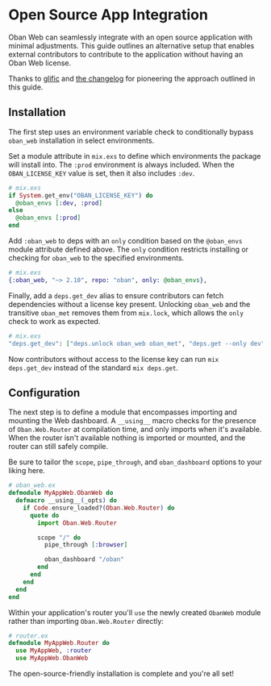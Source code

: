 # Open Source App Integration

Oban Web can seamlessly integrate with an open source application with minimal adjustments.
This guide outlines an alternative setup that enables external contributors to contribute to the
application without having an Oban Web license.

Thanks to [glific][gl] and [the changelog][cl] for pioneering the approach outlined in this guide.

[gl]: https://github.com/glific/glific
[cl]: https://github.com/thechangelog/changelog.com

## Installation

The first step uses an environment variable check to conditionally bypass `oban_web` installation
in select environments.

Set a module attribute in `mix.exs` to define which environments the package will install into.
The `:prod` environment is always included. When the `OBAN_LICENSE_KEY` value is set, then it also
includes `:dev`.

```elixir
# mix.exs
if System.get_env("OBAN_LICENSE_KEY") do
  @oban_envs [:dev, :prod]
else
  @oban_envs [:prod]
end
```

Add `:oban_web` to deps with an `only` condition based on the `@oban_envs` module attribute
defined above. The `only` condition restricts installing or checking for `oban_web` to the
specified environments.

```elixir
# mix.exs
{:oban_web, "~> 2.10", repo: "oban", only: @oban_envs},
```

Finally, add a `deps.get_dev` alias to ensure contributors can fetch dependencies without a
license key present. Unlocking `oban_web` and the transitive `oban_met` removes them from
`mix.lock`, which allows the `only` check to work as expected.

```elixir
# mix.exs
"deps.get_dev": ["deps.unlock oban_web oban_met", "deps.get --only dev"]
```

Now contributors without access to the license key can run `mix deps.get_dev` instead of the
standard `mix deps.get`.

## Configuration

The next step is to define a module that encompasses importing and mounting the Web dashboard. A
`__using__` macro checks for the presence of `Oban.Web.Router` at compilation time, and only
imports when it's available. When the router isn't available nothing is imported or mounted, and
the router can still safely compile.

Be sure to tailor the `scope`, `pipe_through`, and `oban_dashboard` options to your liking here.

```elixir
# oban_web.ex
defmodule MyAppWeb.ObanWeb do
  defmacro __using__(_opts) do
    if Code.ensure_loaded?(Oban.Web.Router) do
      quote do
        import Oban.Web.Router

        scope "/" do
          pipe_through [:browser]

          oban_dashboard "/oban"
        end
      end
    end
  end
end
```

Within your application's router you'll `use` the newly created `ObanWeb` module rather than
importing `Oban.Web.Router` directly:

```elixir
# router.ex
defmodule MyAppWeb.Router do
  use MyAppWeb, :router
  use MyAppWeb.ObanWeb
```

The open-source-friendly installation is complete and you're all set!
